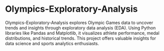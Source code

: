 # Olympics-Exploratory-Analysis
Olympics-Exploratory-Analysis explores Olympic Games data to uncover trends and insights through exploratory data analysis (EDA). Using Python libraries like Pandas and Matplotlib, it visualizes athlete performance, medal distributions, and historical trends. This project offers valuable insights for data science and sports analytics enthusiasts.
